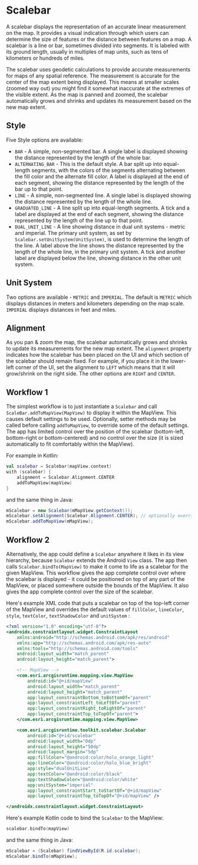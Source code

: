 # Scalebar

A scalebar displays the representation of an accurate linear measurement on the map. It provides a visual indication
through which users can determine the size of features or the distance between features on a map. A scalebar is a line
or bar, sometimes divided into segments. It is labeled with its ground length, usually in multiples of map units, such
as tens of kilometers or hundreds of miles.

The scalebar uses geodetic calculations to provide accurate measurements for maps of any spatial reference. The
measurement is accurate for the center of the map extent being displayed. This means at smaller scales (zoomed way out)
you might find it somewhat inaccurate at the extremes of the visible extent. As the map is panned and zoomed, the
scalebar automatically grows and shrinks and updates its measurement based on the new map extent.

## Style

Five Style options are available:

* `BAR` - A simple, non-segmented bar. A single label is displayed showing the distance represented by the length of the
whole bar.
* `ALTERNATING_BAR` - This is the default style. A bar split up into equal-length segments, with the colors of the segments
alternating between the fill color and the alternate fill color. A label is displayed at the end of each segment,
showing the distance represented by the length of the bar up to that point.
* `LINE` - A simple, non-segmented line. A single label is displayed showing the distance represented by the length of the
whole line.
* `GRADUATED_LINE` - A line split up into equal-length segments. A tick and a label are displayed at the end of each
segment, showing the distance represented by the length of the line up to that point.
* `DUAL_UNIT_LINE` - A line showing distance in dual unit systems - metric and imperial. The primary unit system, as set by
`Scalebar.setUnitSystem(UnitSystem)`, is used to determine the length of the line. A label above the line shows the
distance represented by the length of the whole line, in the primary unit system. A tick and another label are displayed
below the line, showing distance in the other unit system.

## Unit System

Two options are available - `METRIC` and `IMPERIAL`. The default is `METRIC` which displays distances in meters and
kilometers depending on the map scale. `IMPERIAL` displays distances in feet and miles.

## Alignment

As you pan & zoom the map, the scalebar automatically grows and shrinks to update its measurements for the new map
extent. The `alignment` property indicates how the scalebar has been placed on the UI and which section of the scalebar
should remain fixed. For example, if you place it in the lower-left corner of the UI, set the alignment to `LEFT` which
means that it will grow/shrink on the right side. The other options are `RIGHT` and `CENTER`.

## Workflow 1

The simplest workflow is to just instantiate a `Scalebar` and call `ScaleBar.addToMapView(MapView)` to display it within
the MapView. This causes default settings to be used. Optionally, setter methods may be called before calling
`addToMapView`, to override some of the default settings. The app has limited control over the position of the scalebar
(bottom-left, bottom-right or bottom-centered) and no control over the size (it is sized automatically to fit
comfortably within the MapView).

For example in Kotlin:

```kotlin
val scalebar = Scalebar(mapView.context)
with (scalebar) {
    alignment = Scalebar.Alignment.CENTER
    addToMapView(mapView)
}
```

and the same thing in Java:

```java
mScalebar = new Scalebar(mMapView.getContext());
mScalebar.setAlignment(Scalebar.Alignment.CENTER); // optionally override default settings
mScalebar.addToMapView(mMapView);
```

## Workflow 2

Alternatively, the app could define a `Scalebar` anywhere it likes in its view hierarchy, because `Scalebar` extends the
Android `View` class. The app then calls `Scalebar.bindTo(MapView)` to make it come to life as a scalebar for the given
MapView. This workflow gives the app complete control over where the scalebar is displayed - it could be positioned on
top of any part of the MapView, or placed somewhere outside the bounds of the MapView. It also gives the app complete
control over the size of the scalebar.

Here's example XML code that puts a scalebar on top of the top-left corner of the MapView and overrides the default
values of `fillColor`, `lineColor`, `style`, `textColor`, `textShadowColor` and `unitSystem` :

```xml
<?xml version="1.0" encoding="utf-8"?>
<androidx.constraintlayout.widget.ConstraintLayout
    xmlns:android="http://schemas.android.com/apk/res/android"
    xmlns:app="http://schemas.android.com/apk/res-auto"
    xmlns:tools="http://schemas.android.com/tools"
    android:layout_width="match_parent"
    android:layout_height="match_parent">

    <!-- MapView -->
    <com.esri.arcgisruntime.mapping.view.MapView
        android:id="@+id/mapView"
        android:layout_width="match_parent"
        android:layout_height="match_parent"
        app:layout_constraintBottom_toBottomOf="parent"
        app:layout_constraintLeft_toLeftOf="parent"
        app:layout_constraintRight_toRightOf="parent"
        app:layout_constraintTop_toTopOf="parent">
    </com.esri.arcgisruntime.mapping.view.MapView>

    <com.esri.arcgisruntime.toolkit.scalebar.Scalebar
        android:id="@+id/scalebar"
        android:layout_width="0dp"
        android:layout_height="50dp"
        android:layout_margin="5dp"
        app:fillColor="@android:color/holo_orange_light"
        app:lineColor="@android:color/holo_blue_bright"
        app:style="dualUnitLine"
        app:textColor="@android:color/black"
        app:textShadowColor="@android:color/white"
        app:unitSystem="imperial"
        app:layout_constraintStart_toStartOf="@+id/mapView"
        app:layout_constraintTop_toTopOf="@+id/mapView" />

</androidx.constraintlayout.widget.ConstraintLayout>
```

Here's example Kotlin code to bind the `Scalebar` to the MapView:

```kotlin
scalebar.bindTo(mapView)
```

and the same thing in Java:

```java
mScalebar = (Scalebar) findViewById(R.id.scalebar);
mScalebar.bindTo(mMapView);
```
